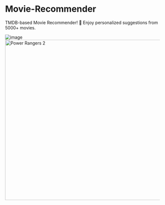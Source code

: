 # Movie-Recommender
TMDB-based Movie Recommender! 🍿 Enjoy personalized suggestions from 5000+ movies.

![image](https://github.com/D-S-R-881/Movie-Recommender/assets/78027597/9d6cb343-2e93-44ff-b631-db98773a2411)
<img width="524" alt="Power Rangers 2" src="https://github.com/D-S-R-881/Movie-Recommender/assets/78027597/bde77a20-f3de-4b82-a54c-685bf302ecfa">
